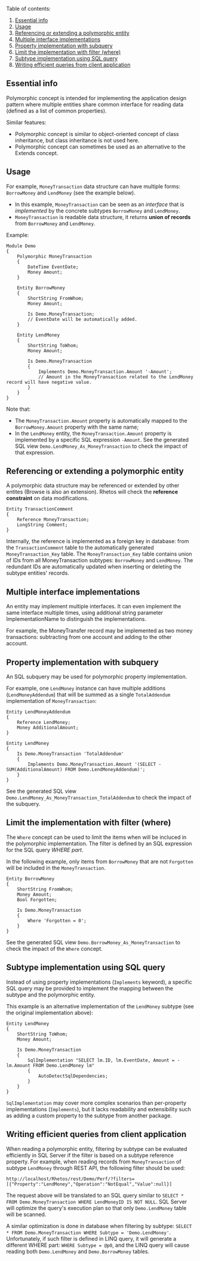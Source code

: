 Table of contents:

1. [Essential info](#essential-info)
2. [Usage](#usage)
3. [Referencing or extending a polymorphic entity](#referencing-or-extending-a-polymorphic-entity)
4. [Multiple interface implementations](#multiple-interface-implementations)
5. [Property implementation with subquery](#property-implementation-with-subquery)
6. [Limit the implementation with filter (where)](#limit-the-implementation-with-filter--where-)
5. [Subtype implementation using SQL query](#subtype-implementation-using-sql-query)
7. [Writing efficient queries from client application](#writing-efficient-queries-from-client-application)

## Essential info

Polymorphic concept is intended for implementing the application design pattern where multiple entities share common interface for reading data (defined as a list of common properties).

Similar features:

* Polymorphic concept is similar to object-oriented concept of class inheritance, but class inheritance is not used here.
* Polymorphic concept can sometimes be used as an alternative to the Extends concept.

## Usage

For example, `MoneyTransaction` data structure can have multiple forms: `BorrowMoney` and `LendMoney` (see the example below).

* In this example, `MoneyTransaction` can be seen as an *interface* that is *implemented* by the concrete subtypes `BorrowMoney` and `LendMoney`.
* `MoneyTransaction` is readable data structure, it returns **union of records** from  `BorrowMoney` and `LendMoney`.

Example:

    Module Demo
    {
        Polymorphic MoneyTransaction
        {
            DateTime EventDate;
            Money Amount;
        }
        
        Entity BorrowMoney
        {
            ShortString FromWhom;
            Money Amount;
            
            Is Demo.MoneyTransaction;
            // EventDate will be automatically added.
        }
        
        Entity LendMoney
        {
            ShortString ToWhom;
            Money Amount;
            
            Is Demo.MoneyTransaction
            {
                Implements Demo.MoneyTransaction.Amount '-Amount';
                // Amount in the MoneyTransaction related to the LendMoney record will have negative value.  
            }
        }
    }

Note that:

* The `MoneyTransaction.Amount` property is automatically mapped to the `BorrowMoney.Amount` property with the same name;
* In the `LendMoney` entity, the `MoneyTransaction.Amount` property is implemented by a specific SQL expression `-Amount`. See the generated SQL view `Demo.LendMoney_As_MoneyTransaction` to check the impact of that expression.

## Referencing or extending a polymorphic entity

A polymorphic data structure may be referenced or extended by other entites (Browse is also an extension).
Rhetos will check the **reference constraint** on data modifications.

    Entity TransactionComment
    {
        Reference MoneyTransaction;
        LongString Comment;
    }

Internally, the reference is implemented as a foreign key in database: from the `TransactionComment` table to the automatically generated `MoneyTransaction_Key` table.
The `MoneyTransaction_Key` table contains union of IDs from all MoneyTransaction subtypes: `BorrowMoney` and `LendMoney`.
The redundant IDs are automatically updated when inserting or deleting the subtype entities' records.

## Multiple interface implementations

An entity may implement multiple interfaces.
It can even implement the same interface multiple times, using additional string parameter ImplementationName to distinguish the implementations.

For example, the MoneyTransfer record may be implemented as two money transactions: subtracting from one account and adding to the other account.

## Property implementation with subquery

An SQL subquery may be used for polymorphic property implementation.

For example, one `LendMoney` instance can have multiple additions (`LendMoneyAddendum`) that will be summed as a single `TotalAddendum` implementation of `MoneyTransaction`:

    Entity LendMoneyAddendum
    {
        Reference LendMoney;
        Money AdditionalAmount;
    }
    
    Entity LendMoney
    {
        Is Demo.MoneyTransaction 'TotalAddendum'
        {
            Implements Demo.MoneyTransaction.Amount '(SELECT -SUM(AdditionalAmount) FROM Demo.LendMoneyAddendum)';
        }
    }

See the generated SQL view `Demo.LendMoney_As_MoneyTransaction_TotalAddendum` to check the impact of the subquery.

## Limit the implementation with filter (where)

The `Where` concept can be used to limit the items when will be incluced in the polymorphic implementation. The filter is defined by an SQL expression for the SQL query *WHERE part*.

In the following example, only items from `BorrowMoney` that are not `Forgotten` will be included in the `MoneyTransaction`.

    Entity BorrowMoney
    {
        ShortString FromWhom;
        Money Amount;
        Bool Forgotten;
        
        Is Demo.MoneyTransaction
        {
            Where 'Forgotten = 0';
        }
    }

See the generated SQL view `Demo.BorrowMoney_As_MoneyTransaction` to check the impact of the `Where` concept.

## Subtype implementation using SQL query

Instead of using property implementations (`Implements` keyword), a specific SQL query may be provided to implement the mapping between the subtype and the polymorphic entity.

This example is an alternative implementation of the `LendMoney` subtype (see the original implementation above):

    Entity LendMoney
    {
        ShortString ToWhom;
        Money Amount;
        
        Is Demo.MoneyTransaction
        {
            SqlImplementation "SELECT lm.ID, lm.EventDate, Amount = -lm.Amount FROM Demo.LendMoney lm"
            {
                AutoDetectSqlDependencies;
            }
        }
    }

`SqlImplementation` may cover more complex scenarios than per-property implementations (`Implements`),
but it lacks readability and extensibility such as adding a custom property to the subtype from another package.

## Writing efficient queries from client application

When reading a polymorphic entity, filtering by subtype can be evaluated efficiently in SQL Server if the filter is based on a subtype reference property.
For example, when reading records from `MoneyTransaction` of subtype `LendMoney` through REST API, the following filter should be used:

    http://localhost/Rhetos/rest/Demo/Perf/?filters=[{"Property":"LendMoney","Operation":"NotEqual","Value":null}]

The request above will be translated to an SQL query similar to `SELECT * FROM Demo.MoneyTransaction WHERE LendMoneyID IS NOT NULL`.
SQL Server will optimize the query's execution plan so that only `Demo.LendMoney` table will be scanned.

A similar optimization is done in database when filtering by subtype: `SELECT * FROM Demo.MoneyTransaction WHERE Subtype = 'Demo.LendMoney'`.
Unfortunately, if such filter is defined in LINQ query, it will generate a different WHERE part:
`WHERE Subtype = @p0`, and the LINQ query will cause reading both `Demo.LendMoney` and `Demo.BorrowMoney` tables.
